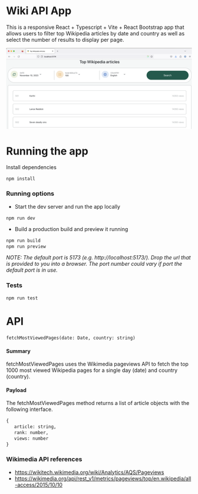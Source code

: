 # Wiki API App

This is a responsive React + Typescript + Vite + React Bootstrap app that allows users to filter top Wikipedia articles by date and country as well as select the number of results to display per page.

![screenshot lg](./src/assets/readme-screenshot.png)

# Running the app

Install dependencies

```
npm install
```

### Running options
- Start the dev server and run the app locally

```
npm run dev
```

- Build a production build and preview it running

```
npm run build
npm run preview
```
_NOTE: The default port is 5173 (e.g. http://localhost:5173/). Drop the url that is provided to you into a browser. The port number could vary if port the default port is in use._

### Tests
```
npm run test
```

# API

```
fetchMostViewedPages(date: Date, country: string)
```
#### Summary
fetchMostViewedPages uses the Wikimedia pageviews API to fetch the top 1000 most viewed Wikipedia pages for a single day (date) and country (country).

#### Payload
The fetchMostViewedPages method returns a list of article objects with the following interface.
```
{
   article: string,
   rank: number,
   views: number
}
```

### Wikimedia API references
- https://wikitech.wikimedia.org/wiki/Analytics/AQS/Pageviews
- https://wikimedia.org/api/rest_v1/metrics/pageviews/top/en.wikipedia/all-access/2015/10/10
